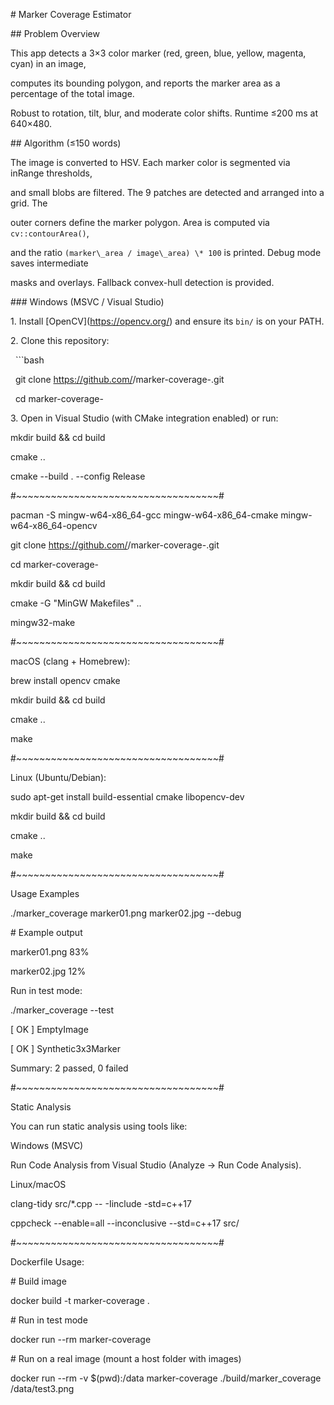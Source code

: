 \# Marker Coverage Estimator



\## Problem Overview

This app detects a 3×3 color marker (red, green, blue, yellow, magenta, cyan) in an image,

computes its bounding polygon, and reports the marker area as a percentage of the total image.

Robust to rotation, tilt, blur, and moderate color shifts. Runtime ≤200 ms at 640×480.



\## Algorithm (≤150 words)

The image is converted to HSV. Each marker color is segmented via inRange thresholds,

and small blobs are filtered. The 9 patches are detected and arranged into a grid. The

outer corners define the marker polygon. Area is computed via `cv::contourArea()`,

and the ratio `(marker\_area / image\_area) \* 100` is printed. Debug mode saves intermediate

masks and overlays. Fallback convex-hull detection is provided.



\### Windows (MSVC / Visual Studio)

1\. Install \[OpenCV](https://opencv.org/) and ensure its `bin/` is on your PATH.

2\. Clone this repository:

&nbsp;  ```bash

&nbsp;  git clone https://github.com/<your-username>/marker-coverage-<your-full-name>.git

&nbsp;  cd marker-coverage-<your-full-name>



3\. Open in Visual Studio (with CMake integration enabled) or run:



mkdir build \&\& cd build

cmake ..

cmake --build . --config Release



\#~~~~~~~~~~~~~~~~~~~~~~~~~~~~~~~~~~~#



pacman -S mingw-w64-x86\_64-gcc mingw-w64-x86\_64-cmake mingw-w64-x86\_64-opencv

git clone https://github.com/<your-username>/marker-coverage-<your-full-name>.git

cd marker-coverage-<your-full-name>

mkdir build \&\& cd build

cmake -G "MinGW Makefiles" ..

mingw32-make



\#~~~~~~~~~~~~~~~~~~~~~~~~~~~~~~~~~~~#



macOS (clang + Homebrew):



brew install opencv cmake

mkdir build \&\& cd build

cmake ..

make



\#~~~~~~~~~~~~~~~~~~~~~~~~~~~~~~~~~~~#



Linux (Ubuntu/Debian):



sudo apt-get install build-essential cmake libopencv-dev

mkdir build \&\& cd build

cmake ..

make



\#~~~~~~~~~~~~~~~~~~~~~~~~~~~~~~~~~~~#



Usage Examples



./marker\_coverage marker01.png marker02.jpg --debug

\# Example output

marker01.png 83%

marker02.jpg 12%



Run in test mode:

./marker\_coverage --test



\[ OK ] EmptyImage

\[ OK ] Synthetic3x3Marker

Summary: 2 passed, 0 failed

\#~~~~~~~~~~~~~~~~~~~~~~~~~~~~~~~~~~~#

Static Analysis



You can run static analysis using tools like:



Windows (MSVC)



Run Code Analysis from Visual Studio (Analyze → Run Code Analysis).



Linux/macOS

clang-tidy src/\*.cpp -- -Iinclude -std=c++17

cppcheck --enable=all --inconclusive --std=c++17 src/

\#~~~~~~~~~~~~~~~~~~~~~~~~~~~~~~~~~~~#

Dockerfile Usage:



\# Build image

docker build -t marker-coverage .



\# Run in test mode

docker run --rm marker-coverage



\# Run on a real image (mount a host folder with images)

docker run --rm -v $(pwd):/data marker-coverage ./build/marker\_coverage /data/test3.png



